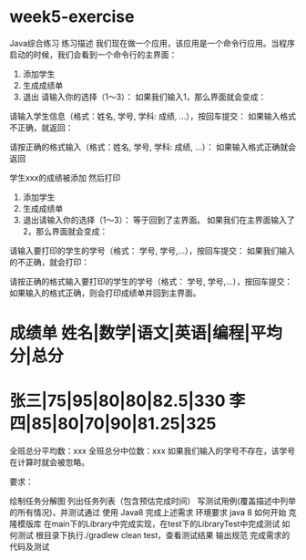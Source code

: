 # week5-exercise


Java综合练习
练习描述
我们现在做一个应用，该应用是一个命令行应用。当程序启动的时候，我们会看到一个命令行的主界面：

1. 添加学生
2. 生成成绩单
3. 退出
请输入你的选择（1～3）：
如果我们输入1，那么界面就会变成：

请输入学生信息（格式：姓名, 学号, 学科: 成绩, ...），按回车提交：
如果输入格式不正确，就返回：

请按正确的格式输入（格式：姓名, 学号, 学科: 成绩, ...）：
如果输入格式正确就会返回

学生xxx的成绩被添加
然后打印

1. 添加学生
2. 生成成绩单
3. 退出请输入你的选择（1～3）：
等于回到了主界面。 如果我们在主界面输入了2，那么界面就会变成：

请输入要打印的学生的学号（格式： 学号, 学号,...），按回车提交：
如果我们输入的不正确，就会打印：

请按正确的格式输入要打印的学生的学号（格式： 学号, 学号,...），按回车提交：
如果输入的格式正确，则会打印成绩单并回到主界面。

成绩单
姓名|数学|语文|英语|编程|平均分|总分
========================
张三|75|95|80|80|82.5|330
李四|85|80|70|90|81.25|325
========================
全班总分平均数：xxx
全班总分中位数：xxx
如果我们输入的学号不存在，该学号在计算时就会被忽略。

要求：

绘制任务分解图
列出任务列表（包含预估完成时间）
写测试用例(覆盖描述中列举的所有情况)，并测试通过
使用 Java8 完成上述需求
环境要求
java 8
如何开始
克隆模版库
在main下的Library中完成实现，在test下的LibraryTest中完成测试
如何测试
根目录下执行./gradlew clean test，查看测试结果
输出规范
完成需求的代码及测试
